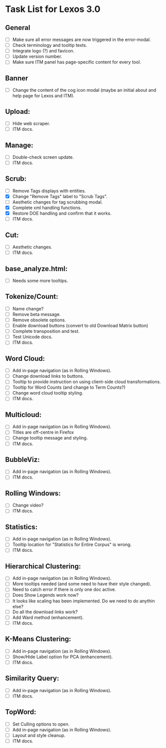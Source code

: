 # Task List for Lexos 3.0

## General
- [ ] Make sure all error messages are now triggered in the error-modal.
- [ ] Check terminology and tooltip texts.
- [ ] Integrate logo (?) and favicon.
- [ ] Update version number.
- [ ] Make sure ITM panel has page-specific content for every tool.

## Banner
- [ ] Change the content of the cog icon modal (maybe an initial about and help page for Lexos and ITM).

## Upload:
- [ ] Hide web scraper.
- [ ] ITM docs.

## Manage:
- [ ] Double-check screen update.
- [ ] ITM docs.

## Scrub:
- [ ] Remove Tags displays with entities.
- [x] Change "Remove Tags" label to "Scrub Tags".
- [ ] Aesthetic changes for tag scrubbing modal.
- [x] Complete xml handling functions.
- [x] Restore DOE handling and confirm that it works.
- [ ] ITM docs.

## Cut:
- [ ] Aesthetic changes.
- [ ] ITM docs.

## base_analyze.html:
- [ ] Needs some more tooltips.

## Tokenize/Count:
- [ ] Name change?
- [ ] Remove beta message.
- [ ] Remove obsolete options.
- [ ] Enable download buttons (convert to old Download Matrix button)
- [ ] Complete transposition and test.
- [ ] Test Unicode docs.
- [ ] ITM docs.

## Word Cloud:
- [ ] Add in-page navigation (as in Rolling Windows).
- [ ] Change download links to buttons.
- [ ] Tooltip to provide instruction on using client-side cloud transformations.
- [ ] Tooltip for Word Counts (and change to Term Counts?)
- [ ] Change word cloud tooltip styling.
- [ ] ITM docs.

## Multicloud:
- [ ] Add in-page navigation (as in Rolling Windows).
- [ ] Titles are off-centre in Firefox
- [ ] Change tooltip message and styling.
- [ ] ITM docs.

## BubbleViz:
- [ ] Add in-page navigation (as in Rolling Windows).
- [ ] ITM docs.

## Rolling Windows:
- [ ] Change video?
- [ ] ITM docs.

## Statistics:
- [ ] Add in-page navigation (as in Rolling Windows).
- [ ] Tooltip location for "Statistics for Entire Corpus" is wrong.
- [ ] ITM docs.

## Hierarchical Clustering:
- [ ] Add in-page navigation (as in Rolling Windows).
- [ ] More tooltips needed (and some need to have their style changed).
- [ ] Need to catch error if there is only one doc active.
- [ ] Does Show Legends work now?
- [ ] It looks like scaling has been implemented. Do we need to do anythin else?
- [ ] Do all the download links work?
- [ ] Add Ward method (enhancement).
- [ ] ITM docs.

## K-Means Clustering:
- [ ] Add in-page navigation (as in Rolling Windows).
- [ ] Show/Hide Label option for PCA (enhancement).
- [ ] ITM docs.

## Similarity Query:
- [ ] Add in-page navigation (as in Rolling Windows).
- [ ] ITM docs.

## TopWord:
- [ ] Set Culling options to open.
- [ ] Add in-page navigation (as in Rolling Windows).
- [ ] Layout and style cleanup.
- [ ] ITM docs.
